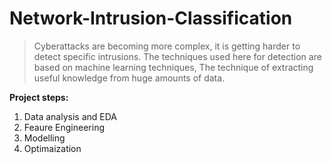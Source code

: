 # Network-Intrusion-Classification
> Cyberattacks are becoming more complex, it is getting harder to detect specific intrusions. The techniques used here for detection are based on machine learning techniques, The technique of extracting useful knowledge from huge amounts of data.

**Project steps:**
1. Data analysis and EDA 
2. Feaure Engineering
3. Modelling
4. Optimaization
